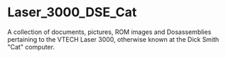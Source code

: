 # Laser_3000_DSE_Cat

A collection of documents, pictures, ROM images and Dosassemblies pertaining
to the VTECH Laser 3000, otherwise known at the Dick Smith "Cat" computer.